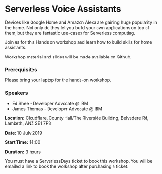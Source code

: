 # Serverless Voice Assistants

Devices like Google Home and Amazon Alexa are gaining huge popularity in the home. Not only do they let you build your own applications on top of them, but they are fantastic use-cases for Serverless computing.

Join us for this Hands on workshop and learn how to build skills for home assistants.

Workshop material and slides will be made available on Github.

### Prerequisites

Please bring your laptop for the hands-on workshop.

### Speakers

- Ed Shee - Developer Advocate @ IBM
- James Thomas - Developer Advocate @ IBM

**Location:** Cloudflare, County Hall/The Riverside Building, Belvedere Rd, Lambeth, ANZ SE1 7PB

**Date:** 10 July 2019

**Start Time:** 14:00

**Duration:** 3 hours

You must have a ServerlessDays ticket to book this workshop. You will be emailed a link to book the workshop after purchasing a ticket.
